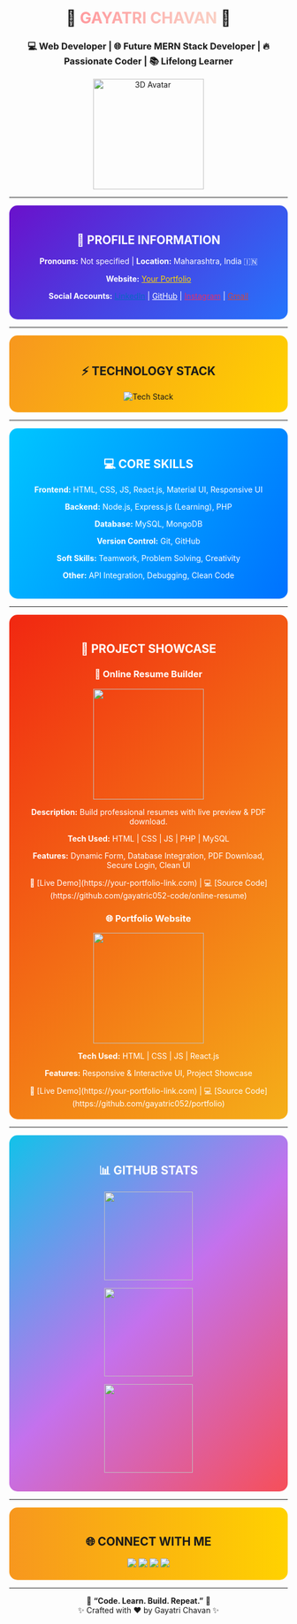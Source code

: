 <h1 align="center">
  🌸 <span style="background: linear-gradient(90deg, #ff9a9e, #fad0c4); -webkit-background-clip: text; color: transparent;">GAYATRI CHAVAN</span> 🌸
</h1>
<h3 align="center">
  💻 Web Developer | 🌐 Future MERN Stack Developer | 🔥 Passionate Coder | 📚 Lifelong Learner
</h3>

<p align="center">
  <!-- 3D Animated Avatar -->
  <img src="https://media.giphy.com/media/3o7TKU8RvQuomFfUUU/giphy.gif" width="200" alt="3D Avatar" />
</p>

---

<div align="center" style="background: linear-gradient(135deg, #6a11cb 0%, #2575fc 100%); padding: 20px; border-radius: 15px; color: white;">
  <h2>👤 PROFILE INFORMATION</h2>
  <p><b>Pronouns:</b> Not specified | <b>Location:</b> Maharashtra, India 🇮🇳</p>
  <p><b>Website:</b> <a href="https://your-portfolio-link.com" style="color:#FFD700;">Your Portfolio</a></p>
  <p>
    <b>Social Accounts:</b>
    <a href="https://linkedin.com/in/gayatric052" style="color:#0A66C2;">LinkedIn</a> | 
    <a href="https://github.com/gayatric052" style="color:white;">GitHub</a> | 
    <a href="https://www.instagram.com/gayatric052" style="color:#E1306C;">Instagram</a> | 
    <a href="mailto:gayatric052@gmail.com" style="color:#D44638;">Gmail</a>
  </p>
</div>

---

<div align="center" style="background: linear-gradient(120deg, #f7971e, #ffd200); padding: 20px; border-radius: 15px;">
  <h2>⚡ TECHNOLOGY STACK</h2>
  <img src="https://skillicons.dev/icons?i=html,css,js,react,nodejs,mongodb,git,github,vscode" alt="Tech Stack" />
</div>

---

<div align="center" style="background: linear-gradient(120deg, #00c6ff, #0072ff); padding: 20px; border-radius: 15px; color:white;">
  <h2>💻 CORE SKILLS</h2>
  <p><b>Frontend:</b> HTML, CSS, JS, React.js, Material UI, Responsive UI</p>
  <p><b>Backend:</b> Node.js, Express.js (Learning), PHP</p>
  <p><b>Database:</b> MySQL, MongoDB</p>
  <p><b>Version Control:</b> Git, GitHub</p>
  <p><b>Soft Skills:</b> Teamwork, Problem Solving, Creativity</p>
  <p><b>Other:</b> API Integration, Debugging, Clean Code</p>
</div>

---

<div align="center" style="background: linear-gradient(135deg, #f12711, #f5af19); padding: 20px; border-radius: 15px; color:white;">
  <h2>📱 PROJECT SHOWCASE</h2>

  ### 📝 Online Resume Builder
  <p><img src="https://media.giphy.com/media/26AHONQ79FdWZhAI0/giphy.gif" width="200" /></p>
  <p><b>Description:</b> Build professional resumes with live preview & PDF download.</p>
  <p><b>Tech Used:</b> HTML | CSS | JS | PHP | MySQL</p>
  <p><b>Features:</b> Dynamic Form, Database Integration, PDF Download, Secure Login, Clean UI</p>
  🔗 [Live Demo](https://your-portfolio-link.com) | 💻 [Source Code](https://github.com/gayatric052-code/online-resume)

  ### 🌐 Portfolio Website
  <p><img src="https://media.giphy.com/media/xT0xeJpnrWC4XWblEk/giphy.gif" width="200" /></p>
  <p><b>Tech Used:</b> HTML | CSS | JS | React.js</p>
  <p><b>Features:</b> Responsive & Interactive UI, Project Showcase</p>
  🔗 [Live Demo](https://your-portfolio-link.com) | 💻 [Source Code](https://github.com/gayatric052/portfolio)
</div>

---

<div align="center" style="background: linear-gradient(135deg, #12c2e9, #c471ed, #f64f59); padding: 20px; border-radius: 15px; color:white;">
  <h2>📊 GITHUB STATS</h2>
  <p><img src="https://github-readme-stats.vercel.app/api?username=gayatric052&show_icons=true&theme=radical&hide_border=true" height="160"/></p>
  <p><img src="https://github-readme-streak-stats.herokuapp.com/?user=gayatric052&theme=radical&hide_border=true" height="160"/></p>
  <p><img src="https://github-readme-stats.vercel.app/api/top-langs/?username=gayatric052&layout=compact&theme=radical&hide_border=true" height="160"/></p>
</div>

---

<div align="center" style="background: linear-gradient(90deg, #f7971e, #ffd200); padding: 20px; border-radius: 15px;">
  <h2>🌐 CONNECT WITH ME</h2>
  <a href="https://linkedin.com/in/gayatric052"><img src="https://img.shields.io/badge/LinkedIn-Connect-blue?style=for-the-badge&logo=linkedin" /></a>
  <a href="mailto:gayatric052@gmail.com"><img src="https://img.shields.io/badge/Gmail-Contact-red?style=for-the-badge&logo=gmail" /></a>
  <a href="https://github.com/gayatric052"><img src="https://img.shields.io/badge/GitHub-Follow-black?style=for-the-badge&logo=github" /></a>
  <a href="https://www.instagram.com/gayatric052"><img src="https://img.shields.io/badge/Instagram-Follow-purple?style=for-the-badge&logo=instagram" /></a>
</div>

---

<p align="center">
💜 <b>“Code. Learn. Build. Repeat.”</b> 💜 <br>✨ Crafted with ❤️ by Gayatri Chavan ✨
</p>
